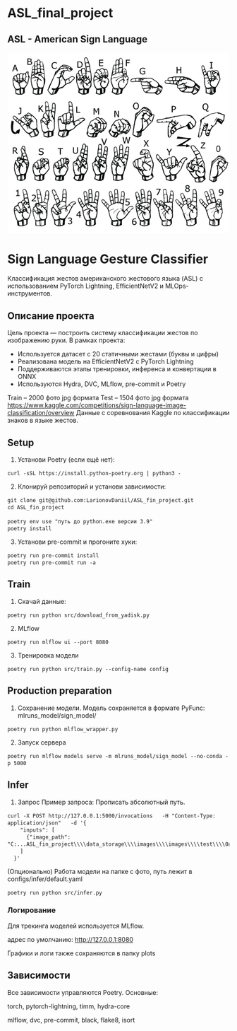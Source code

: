 # ASL_final_project

## ASL - American Sign Language

![alt text](image.png)

# Sign Language Gesture Classifier

Классификация жестов американского жестового языка (ASL) с использованием PyTorch Lightning, EfficientNetV2 и MLOps-инструментов.

## Описание проекта

Цель проекта — построить систему классификации жестов по изображению руки. В рамках проекта:

- Используется датасет с 20 статичными жестами (буквы и цифры)
- Реализована модель на EfficientNetV2 с PyTorch Lightning
- Поддерживаются этапы тренировки, инференса и конвертации в ONNX
- Используются Hydra, DVC, MLflow, pre-commit и Poetry

Train – 2000 фото jpg формата
Test – 1504 фото jpg формата
https://www.kaggle.com/competitions/sign-language-image-classification/overview
Данные с соревнования Kaggle по классификации знаков в языке жестов.


## Setup

1. Установи Poetry (если ещё нет):

```
curl -sSL https://install.python-poetry.org | python3 -
```

2. Клонируй репозиторий и установи зависимости:

```
git clone git@github.com:LarionovDaniil/ASL_fin_project.git
cd ASL_fin_project

poetry env use "путь до python.exe версии 3.9"
poetry install
```

3. Установи pre-commit и прогоните хуки:

```
poetry run pre-commit install
poetry run pre-commit run -a
```

## Train

1. Скачай данные:

```
poetry run python src/download_from_yadisk.py
```

2. MLflow

```
poetry run mlflow ui --port 8080
```

3. Тренировка модели

```
poetry run python src/train.py --config-name config
```

## Production preparation

1. Сохранение модели. Модель сохраняется в формате PyFunc: mlruns_model/sign_model/
```
poetry run python mlflow_wrapper.py
```
2. Запуск сервера
```
poetry run mlflow models serve -m mlruns_model/sign_model --no-conda -p 5000
```

## Infer
1. Запрос
Пример запроса:
Прописать абсолютный путь.
```
curl -X POST http://127.0.0.1:5000/invocations   -H "Content-Type: application/json"   -d '{
    "inputs": [
      {"image_path": "C:...ASL_fin_project\\\\data_storage\\\\images\\\\images\\\\test\\\\0ac0bb2730eb3123cdf48ba8fc5dcfe5.jpg"}
    ]
  }'
```

(Опционально) Работа модели на папке с фото, путь лежит в configs/infer/default.yaml
```
poetry run python src/infer.py
```


### Логирование

Для трекинга моделей используется MLflow.

адрес по умолчанию: http://127.0.0.1:8080

Графики и логи также сохраняются в папку plots

## Зависимости

Все зависимости управляются Poetry. Основные:

torch, pytorch-lightning, timm, hydra-core

mlflow, dvc, pre-commit, black, flake8, isort
